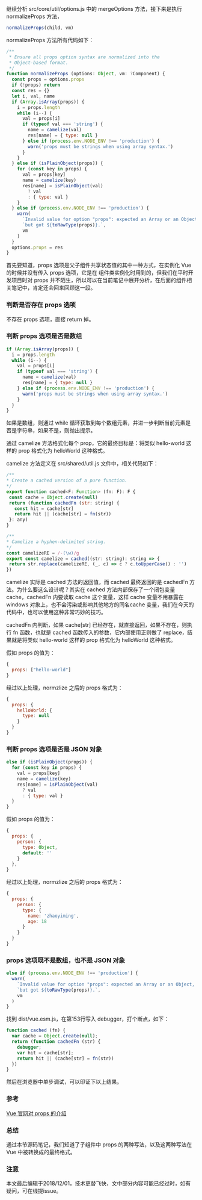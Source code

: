 继续分析 src/core/util/options.js 中的 mergeOptions 方法，接下来是执行 normalizeProps 方法，

``` javascript
normalizeProps(child, vm)
```

normalizeProps 方法所有代码如下：

``` javascript
/**
 * Ensure all props option syntax are normalized into the
 * Object-based format.
 */
function normalizeProps (options: Object, vm: ?Component) {
  const props = options.props
  if (!props) return
  const res = {}
  let i, val, name
  if (Array.isArray(props)) {
    i = props.length
    while (i--) {
      val = props[i]
      if (typeof val === 'string') {
        name = camelize(val)
        res[name] = { type: null }
      } else if (process.env.NODE_ENV !== 'production') {
        warn('props must be strings when using array syntax.')
      }
    }
  } else if (isPlainObject(props)) {
    for (const key in props) {
      val = props[key]
      name = camelize(key)
      res[name] = isPlainObject(val)
        ? val
        : { type: val }
    }
  } else if (process.env.NODE_ENV !== 'production') {
    warn(
      `Invalid value for option "props": expected an Array or an Object, ` +
      `but got ${toRawType(props)}.`,
      vm
    )
  }
  options.props = res
}
```

首先要知道，props 选项是父子组件共享状态值的其中一种方式，在实例化 Vue 的时候并没有传入 props 选项，它是在 组件类实例化时用到的，但我们在平时开发项目时对 props 并不陌生，所以可以在当前笔记中展开分析，在后面的组件相关笔记中，肯定还会回来回顾这一段。

### 判断是否存在 props 选项

不存在 props 选项，直接 return 掉。

### 判断 props 选项是否是数组

``` javascript
if (Array.isArray(props)) {
  i = props.length
  while (i--) {
    val = props[i]
    if (typeof val === 'string') {
      name = camelize(val)
      res[name] = { type: null }
    } else if (process.env.NODE_ENV !== 'production') {
      warn('props must be strings when using array syntax.')
    }
  }
}
```

如果是数组，则通过 while 循环获取到每个数组元素，并进一步判断当前元素是否是字符串，如果不是，则抛出提示。

通过 camelize 方法格式化每个 prop，它的最终目标是：将类似 hello-world 这样的 prop 格式化为 helloWorld 这种格式。

camelize 方法定义在 src/shared/util.js 文件中，相关代码如下：

 ``` javascript
 /**
 * Create a cached version of a pure function.
 */
export function cached<F: Function> (fn: F): F {
  const cache = Object.create(null)
  return (function cachedFn (str: string) {
    const hit = cache[str]
    return hit || (cache[str] = fn(str))
  }: any)
}

/**
 * Camelize a hyphen-delimited string.
 */
const camelizeRE = /-(\w)/g
export const camelize = cached((str: string): string => {
  return str.replace(camelizeRE, (_, c) => c ? c.toUpperCase() : '')
})
```

camelize 实际是 cached 方法的返回值，而 cached 最终返回的是 cachedFn 方法。为什么要这么设计呢？其实在 cached 方法内部保存了一个闭包变量 cache，cachedFn 内要读取 cache 这个变量，这样 cache 变量不用暴露在 windows 对象上，也不会污染或影响其他地方的同名cache 变量，我们在今天的代码中，也可以使用这种非常巧妙的技巧。

cachedFn 内判断，如果 cache[str] 已经存在，就直接返回，如果不存在，则执行 fn 函数，也就是 cached 函数传入的参数，它内部使用正则做了 replace，结果就是将类似 hello-world 这样的 prop 格式化为 helloWorld 这种格式。

假如 props 的值为：

``` javascript
{
  props: ["hello-world"]
}
```
经过以上处理，normzlize 之后的 props 格式为：

``` javascript
{
  props: {
    helloWorld: {
      type: null
    }
  }
}
```

### 判断 props 选项是否是 JSON 对象

``` javascript
else if (isPlainObject(props)) {
  for (const key in props) {
    val = props[key]
    name = camelize(key)
    res[name] = isPlainObject(val)
      ? val
      : { type: val }
  }
}
```

假如 props 的值为：

``` javascript
{
  props: {
    person: {
      type: Object,
      default: ''
    }
  },
}
```
经过以上处理，normzlize 之后的 props 格式为：

``` javascript
{
  props: {
    person: {
      type: {
        name: 'zhaoyiming',
        age: 18
      }
    }
  }
}
```

### props 选项既不是数组，也不是 JSON 对象

``` javascript
else if (process.env.NODE_ENV !== 'production') {
  warn(
    `Invalid value for option "props": expected an Array or an Object, ` +
    `but got ${toRawType(props)}.`,
    vm
  )
}
```

找到 dist/vue.esm.js，在第153行写入 debugger，打个断点，如下：

``` javascript
function cached (fn) {
  var cache = Object.create(null);
  return (function cachedFn (str) {
    debugger;
    var hit = cache[str];
    return hit || (cache[str] = fn(str))
  })
}
```

然后在浏览器中单步调试，可以印证下以上结果。

### 参考

[Vue 官网对 props 的介绍](https://cn.vuejs.org/v2/guide/components-props.html)

### 总结

通过本节源码笔记，我们知道了子组件中 props 的两种写法，以及这两种写法在 Vue 中被转换成的最终格式。

### 注意
本文最后编辑于2018/12/01，技术更替飞快，文中部分内容可能已经过时，如有疑问，可在线提issue。